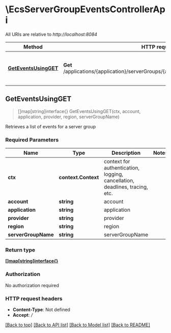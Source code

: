 # \EcsServerGroupEventsControllerApi

All URIs are relative to *http://localhost:8084*

Method | HTTP request | Description
------------- | ------------- | -------------
[**GetEventsUsingGET**](EcsServerGroupEventsControllerApi.md#GetEventsUsingGET) | **Get** /applications/{application}/serverGroups/{account}/{serverGroupName}/events | Retrieves a list of events for a server group



## GetEventsUsingGET

> []map[string]interface{} GetEventsUsingGET(ctx, account, application, provider, region, serverGroupName)

Retrieves a list of events for a server group

### Required Parameters


Name | Type | Description  | Notes
------------- | ------------- | ------------- | -------------
**ctx** | **context.Context** | context for authentication, logging, cancellation, deadlines, tracing, etc.
**account** | **string**| account | 
**application** | **string**| application | 
**provider** | **string**| provider | 
**region** | **string**| region | 
**serverGroupName** | **string**| serverGroupName | 

### Return type

[**[]map[string]interface{}**](map[string]interface{}.md)

### Authorization

No authorization required

### HTTP request headers

- **Content-Type**: Not defined
- **Accept**: */*

[[Back to top]](#) [[Back to API list]](../README.md#documentation-for-api-endpoints)
[[Back to Model list]](../README.md#documentation-for-models)
[[Back to README]](../README.md)

